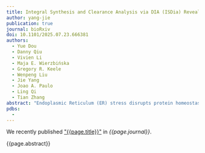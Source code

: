 ```yaml
---
title: Integral Synthesis and Clearance Analysis via DIA (ISDia) Reveals Coordinated Protein Dynamics Regulation during Endoplasmic Reticulum Stress
author: yang-jie
publication: true
journal: bioRxiv
doi: 10.1101/2025.07.23.666381
authors:
  - Yue Dou
  - Danny Qiu
  - Vivien Li
  - Maja E. Wierzbińska
  - Gregory R. Keele
  - Wenpeng Liu
  - Jie Yang
  - Joao A. Paulo
  - Ling Qi
  - Tian Zhang
abstract: "Endoplasmic Reticulum (ER) stress disrupts protein homeostasis and impacts protein dynamics, driving cellular responses critical for survival, development and disease. However, no current proteome-wide technology enables simultaneous identification of proteins undergoing altered synthesis and clearance and distinguish their relative contribution during ER stress. To fill this gap, we developed Integral Synthesis and clearance analysis via DIA (ISDia), a robust mass spectrometry-based platform that integrates pulsed-SILAC labeling with data-independent acquisition (DIA) to quantify heavy and light peptide changes and determine the drivers of protein dynamics with high proteome coverage under non-steady-state conditions. Using ISDia, we uncover diverse regulatory mechanisms by which protein synthesis and clearance are modulated to control protein abundances during ER stress, revealing PERK dependent and independent regulatory mechanisms across subcellular compartments, complexes and isoforms. These findings highlight the potential of ISDia as a powerful and widely applicable platform for elucidating protein dynamic regulatory mechanisms."
pdbs:
  - 
---
```


We recently published ["{{page.title}}"](https://doi.org/{{page.doi}}) in *{{page.journal}}*.

{{page.abstract}}
